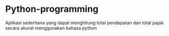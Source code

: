 # Python-programming
Aplikasi sederhana yang dapat menghitung total pendapatan dan total pajak secara akurat menggunakan bahasa python
